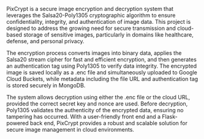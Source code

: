 PixCrypt is a secure image encryption and decryption system that leverages the Salsa20-Poly1305 cryptographic algorithm to ensure confidentiality, integrity, and authentication of image data. This project is designed to address the growing need for secure transmission and cloud-based storage of sensitive images, particularly in domains like healthcare, defense, and personal privacy.

The encryption process converts images into binary data, applies the Salsa20 stream cipher for fast and efficient encryption, and then generates an authentication tag using Poly1305 to verify data integrity. The encrypted image is saved locally as a .enc file and simultaneously uploaded to Google Cloud Buckets, while metadata including the file URL and authentication tag is stored securely in MongoDB.

The system allows decryption using either the .enc file or the cloud URL, provided the correct secret key and nonce are used. Before decryption, Poly1305 validates the authenticity of the encrypted data, ensuring no tampering has occurred. With a user-friendly front end and a Flask-powered back end, PixCrypt provides a robust and scalable solution for secure image management in cloud environments.
